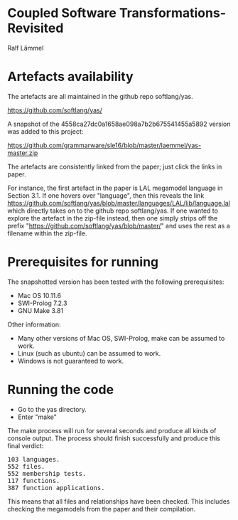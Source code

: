 # Coupled Software Transformations-Revisited

Ralf Lämmel

# Artefacts availability

The artefacts are all maintained in the github repo softlang/yas.

https://github.com/softlang/yas/

A snapshot of the 4558ca27dc0a1658ae098a7b2b675541455a5892 version was added to this project:

https://github.com/grammarware/sle16/blob/master/laemmel/yas-master.zip

The artefacts are consistently linked from the paper; just click the links in paper.

For instance, the first artefact in the paper is LAL megamodel language in Section 3.1. If one hovers over "language", then this reveals the link https://github.com/softlang/yas/blob/master/languages/LAL/lib/language.lal which directly takes on to the github repo softlang/yas. If one wanted to explore the artefact in the zip-file instead, then one simply strips off the prefix "https://github.com/softlang/yas/blob/master/" and uses the rest as a filename within the zip-file.

# Prerequisites for running

The snapshotted version has been tested with the following prerequisites:

* Mac OS 10.11.6
* SWI-Prolog 7.2.3
* GNU Make 3.81

Other information:
* Many other versions of Mac OS, SWI-Prolog, make can be assumed to work.
* Linux (such as ubuntu) can be assumed to work.
* Windows is not guaranteed to work.

# Running the code

* Go to the yas directory.
* Enter "make"

The make process will run for several seconds and produce all kinds of console output.
The process should finish successfully and produce this final verdict:

<pre>
103 languages.
552 files.
552 membership tests.
117 functions.
387 function applications.
</pre>

This means that all files and relationships have been checked.
This includes checking the megamodels from the paper and their compilation.
